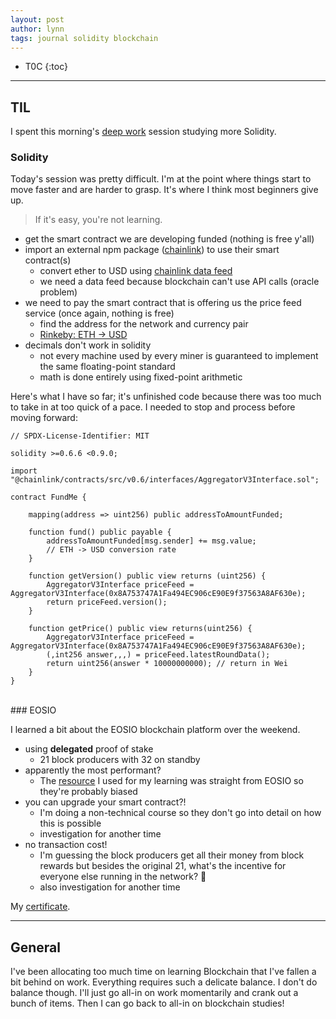 ```yaml
---
layout: post
author: lynn
tags: journal solidity blockchain 
---
```


* T0C
{:toc}

---
<!--
<a href="" target="_blank"></a>

&nbsp;

<figure><center><img src="/assets/images/" style="width:100%">
<figcaption></figcaption></center></figure><br>

[another post]({% post_url 2021-11-03-journal %}))
-->

## TIL
I spent this morning's <a href="https://www.calnewport.com/books/deep-work/" target="_blank">deep work</a>
 session studying more Solidity.

### Solidity

Today's session was pretty difficult. I'm at the point where things start to move faster and are harder to grasp. It's where I think most beginners give up. 

> If it's easy, you're not learning.

- get the smart contract we are developing funded (nothing is free y'all)
- import an external npm package (<a href="https://www.npmjs.com/package/@chainlink/contracts" target="_blank">chainlink</a>) to use their smart contract(s)
  - convert ether to USD using <a href="https://docs.chain.link/docs/get-the-latest-price/" target="_blank">chainlink data feed</a>
  - we need a data feed because blockchain can't use API calls (oracle problem)
- we need to pay the smart contract that is offering us the price feed service (once again, nothing is free)
  - find the address for the network and currency pair
  - <a href="https://docs.chain.link/docs/ethereum-addresses/#Rinkeby%20Testnet" target="_blank">Rinkeby: ETH -> USD</a>
- decimals don't work in solidity
  - not every machine used by every miner is guaranteed to implement the same floating-point standard
  - math is done entirely using fixed-point arithmetic

Here's what I have so far; it's unfinished code because there was too much to take in at too quick of a pace. I needed to stop and process before moving forward:

```solidity
// SPDX-License-Identifier: MIT 

solidity >=0.6.6 <0.9.0;

import "@chainlink/contracts/src/v0.6/interfaces/AggregatorV3Interface.sol";

contract FundMe {
    
    mapping(address => uint256) public addressToAmountFunded;
    
    function fund() public payable {
        addressToAmountFunded[msg.sender] += msg.value;
        // ETH -> USD conversion rate
    }
    
    function getVersion() public view returns (uint256) {
        AggregatorV3Interface priceFeed = AggregatorV3Interface(0x8A753747A1Fa494EC906cE90E9f37563A8AF630e);
        return priceFeed.version();
    }
    
    function getPrice() public view returns(uint256) {
        AggregatorV3Interface priceFeed = AggregatorV3Interface(0x8A753747A1Fa494EC906cE90E9f37563A8AF630e);
        (,int256 answer,,,) = priceFeed.latestRoundData();
        return uint256(answer * 10000000000); // return in Wei
    }
}
```
<br>
### EOSIO

I learned a bit about the EOSIO blockchain platform over the weekend.
- using **delegated** proof of stake
  - 21 block producers with 32 on standby
- apparently the most performant?
  - The <a href="https://training.eos.io/" target="_blank">resource</a> I used for my learning was straight from EOSIO so they're probably biased
- you can upgrade your smart contract?! 
  - I'm doing a non-technical course so they don't go into detail on how this is possible
  - investigation for another time
- no transaction cost!
  - I'm guessing the block producers get all their money from block rewards but besides the original 21, what's the incentive for everyone else running in the network? 🤔
  - also investigation for another time

My <a href="https://training.eos.io/certificates/wunmifkjqr" target="_blank">certificate</a>.

---


## General

I've been allocating too much time on learning Blockchain that I've fallen a bit behind on work. Everything requires such a delicate balance. I don't do balance though. I'll just go all-in on work momentarily and crank out a bunch of items. Then I can go back to all-in on blockchain studies!

<!--general commentary about tech ideas, projects, work-->
